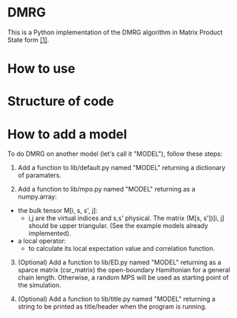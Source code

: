 # DMRG

This is a Python implementation of the DMRG algorithm in Matrix Product State form [[1]](https://arxiv.org/abs/1008.3477).

# How to use

# Structure of code

# How to add a model

To do DMRG on another model (let's call it "MODEL"), follow these steps:

1. Add a function to lib/default.py named "MODEL" returning a
   dictionary of paramaters.

2. Add a function to lib/mpo.py named "MODEL" returning as a numpy.array:
  - the bulk tensor M[i, s, s', j]:
    * i,j are the virtual indices and s,s' physical. The matrix (M[s, s'])[i, j] should be upper triangular. (See the example models already implemented).
  - a local operator:
	* to calculate its local expectation value and correlation function.

3. (Optional) Add a function to lib/ED.py named "MODEL" returning as a sparce
   matrix (csr_matrix) the open-boundary Hamiltonian for a general chain length. Otherwise,
   a random MPS will be used as starting point of the simulation.

4. (Optional) Add a function to lib/title.py named "MODEL" returning a string to
   be printed as title/header when the program is running.


